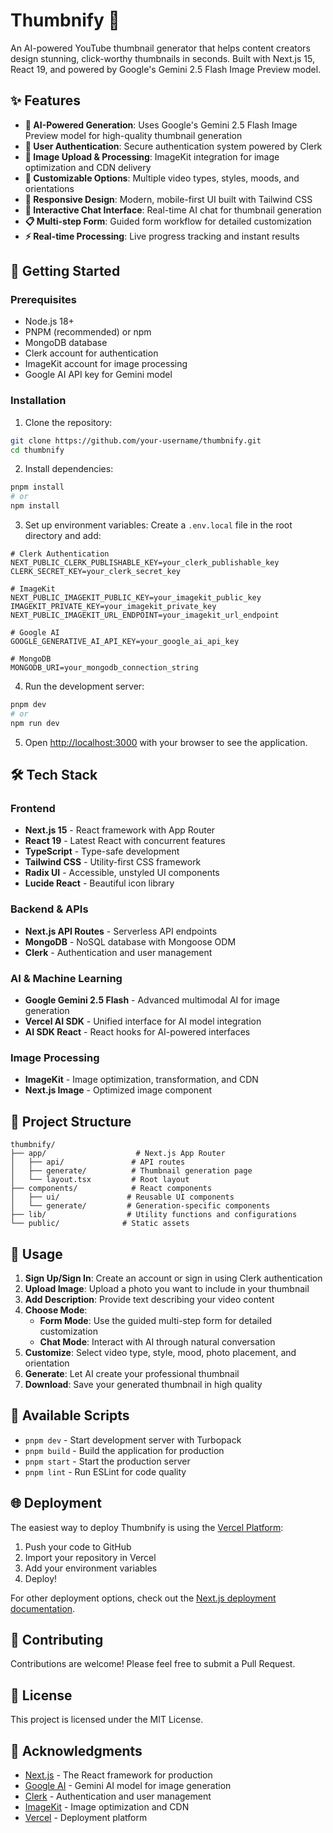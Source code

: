 # Thumbnify 🎨

An AI-powered YouTube thumbnail generator that helps content creators design stunning, click-worthy thumbnails in seconds. Built with Next.js 15, React 19, and powered by Google's Gemini 2.5 Flash Image Preview model.

## ✨ Features

- **🤖 AI-Powered Generation**: Uses Google's Gemini 2.5 Flash Image Preview model for high-quality thumbnail generation
- **🔐 User Authentication**: Secure authentication system powered by Clerk
- **📸 Image Upload & Processing**: ImageKit integration for image optimization and CDN delivery
- **🎨 Customizable Options**: Multiple video types, styles, moods, and orientations
- **📱 Responsive Design**: Modern, mobile-first UI built with Tailwind CSS
- **💬 Interactive Chat Interface**: Real-time AI chat for thumbnail generation
- **📋 Multi-step Form**: Guided form workflow for detailed customization
- **⚡ Real-time Processing**: Live progress tracking and instant results

## 🚀 Getting Started

### Prerequisites

- Node.js 18+
- PNPM (recommended) or npm
- MongoDB database
- Clerk account for authentication
- ImageKit account for image processing
- Google AI API key for Gemini model

### Installation

1. Clone the repository:
```bash
git clone https://github.com/your-username/thumbnify.git
cd thumbnify
```

2. Install dependencies:
```bash
pnpm install
# or
npm install
```

3. Set up environment variables:
Create a `.env.local` file in the root directory and add:
```env
# Clerk Authentication
NEXT_PUBLIC_CLERK_PUBLISHABLE_KEY=your_clerk_publishable_key
CLERK_SECRET_KEY=your_clerk_secret_key

# ImageKit
NEXT_PUBLIC_IMAGEKIT_PUBLIC_KEY=your_imagekit_public_key
IMAGEKIT_PRIVATE_KEY=your_imagekit_private_key
NEXT_PUBLIC_IMAGEKIT_URL_ENDPOINT=your_imagekit_url_endpoint

# Google AI
GOOGLE_GENERATIVE_AI_API_KEY=your_google_ai_api_key

# MongoDB
MONGODB_URI=your_mongodb_connection_string
```

4. Run the development server:
```bash
pnpm dev
# or
npm run dev
```

5. Open [http://localhost:3000](http://localhost:3000) with your browser to see the application.

## 🛠️ Tech Stack

### Frontend
- **Next.js 15** - React framework with App Router
- **React 19** - Latest React with concurrent features
- **TypeScript** - Type-safe development
- **Tailwind CSS** - Utility-first CSS framework
- **Radix UI** - Accessible, unstyled UI components
- **Lucide React** - Beautiful icon library

### Backend & APIs
- **Next.js API Routes** - Serverless API endpoints
- **MongoDB** - NoSQL database with Mongoose ODM
- **Clerk** - Authentication and user management

### AI & Machine Learning
- **Google Gemini 2.5 Flash** - Advanced multimodal AI for image generation
- **Vercel AI SDK** - Unified interface for AI model integration
- **AI SDK React** - React hooks for AI-powered interfaces

### Image Processing
- **ImageKit** - Image optimization, transformation, and CDN
- **Next.js Image** - Optimized image component

## 📁 Project Structure

```
thumbnify/
├── app/                    # Next.js App Router
│   ├── api/               # API routes
│   ├── generate/          # Thumbnail generation page
│   └── layout.tsx         # Root layout
├── components/            # React components
│   ├── ui/               # Reusable UI components
│   └── generate/         # Generation-specific components
├── lib/                  # Utility functions and configurations
└── public/              # Static assets
```

## 🎯 Usage

1. **Sign Up/Sign In**: Create an account or sign in using Clerk authentication
2. **Upload Image**: Upload a photo you want to include in your thumbnail
3. **Add Description**: Provide text describing your video content
4. **Choose Mode**:
   - **Form Mode**: Use the guided multi-step form for detailed customization
   - **Chat Mode**: Interact with AI through natural conversation
5. **Customize**: Select video type, style, mood, photo placement, and orientation
6. **Generate**: Let AI create your professional thumbnail
7. **Download**: Save your generated thumbnail in high quality

## 🔧 Available Scripts

- `pnpm dev` - Start development server with Turbopack
- `pnpm build` - Build the application for production
- `pnpm start` - Start the production server
- `pnpm lint` - Run ESLint for code quality

## 🌐 Deployment

The easiest way to deploy Thumbnify is using the [Vercel Platform](https://vercel.com/new):

1. Push your code to GitHub
2. Import your repository in Vercel
3. Add your environment variables
4. Deploy!

For other deployment options, check out the [Next.js deployment documentation](https://nextjs.org/docs/app/building-your-application/deploying).

## 🤝 Contributing

Contributions are welcome! Please feel free to submit a Pull Request.

## 📄 License

This project is licensed under the MIT License.

## 🙏 Acknowledgments

- [Next.js](https://nextjs.org) - The React framework for production
- [Google AI](https://ai.google.dev) - Gemini AI model for image generation
- [Clerk](https://clerk.com) - Authentication and user management
- [ImageKit](https://imagekit.io) - Image optimization and CDN
- [Vercel](https://vercel.com) - Deployment platform
